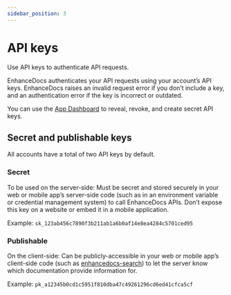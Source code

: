 ```yaml
---
sidebar_position: 3
---
```


# API keys
Use API keys to authenticate API requests.

EnhanceDocs authenticates your API requests using your account’s API keys. EnhanceDocs raises an invalid request error if you don’t include a key, and an authentication error if the key is incorrect or outdated.

You can use the [App Dashboard](https://app.enhancedocs.com/settings/api-keys) to reveal, revoke, and create secret API keys.

## Secret and publishable keys

All accounts have a total of two API keys by default.

### Secret
To be used on the server-side: Must be secret and stored securely in your web or mobile app’s server-side code (such as in an environment variable or credential management system) to call EnhanceDocs APIs. Don’t expose this key on a website or embed it in a mobile application.

Example: `sk_123ab456c7890f3b211ab1a6b0af14e8ea4284c5701ced95`

### Publishable
On the client-side: Can be publicly-accessible in your web or mobile app’s client-side code (such as [enhancedocs-search](https://www.npmjs.com/package/enhancedocs-search)) to let the server know which documentation provide information for.

Example: `pk_a12345b0cd1c5951f810dba47c49261296cd6ed41cfca5cf`
